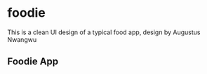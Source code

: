 # foodie

This is a clean UI design of a typical food app, design by Augustus Nwangwu

## Foodie App
